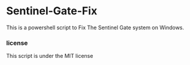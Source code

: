 # Sentinel-Gate-Fix

This is a powershell script to Fix The Sentinel Gate system on Windows.

### license
This script is under the MIT license
